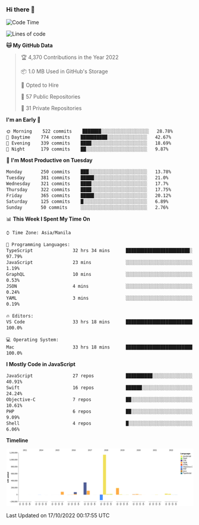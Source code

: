 ### Hi there 👋

<!--START_SECTION:waka-->
![Code Time](http://img.shields.io/badge/Code%20Time-3%2C185%20hrs%2041%20mins-blue)

![Lines of code](https://img.shields.io/badge/From%20Hello%20World%20I%27ve%20Written-2%20Million%20lines%20of%20code-blue)

**🐱 My GitHub Data** 

> 🏆 4,370 Contributions in the Year 2022
 > 
> 📦 1.0 MB Used in GitHub's Storage 
 > 
> 💼 Opted to Hire
 > 
> 📜 57 Public Repositories 
 > 
> 🔑 31 Private Repositories  
 > 
**I'm an Early 🐤** 

```text
🌞 Morning    522 commits    ███████░░░░░░░░░░░░░░░░░░   28.78% 
🌆 Daytime    774 commits    ██████████░░░░░░░░░░░░░░░   42.67% 
🌃 Evening    339 commits    ████░░░░░░░░░░░░░░░░░░░░░   18.69% 
🌙 Night      179 commits    ██░░░░░░░░░░░░░░░░░░░░░░░   9.87%

```
📅 **I'm Most Productive on Tuesday** 

```text
Monday       250 commits    ███░░░░░░░░░░░░░░░░░░░░░░   13.78% 
Tuesday      381 commits    █████░░░░░░░░░░░░░░░░░░░░   21.0% 
Wednesday    321 commits    ████░░░░░░░░░░░░░░░░░░░░░   17.7% 
Thursday     322 commits    ████░░░░░░░░░░░░░░░░░░░░░   17.75% 
Friday       365 commits    █████░░░░░░░░░░░░░░░░░░░░   20.12% 
Saturday     125 commits    █░░░░░░░░░░░░░░░░░░░░░░░░   6.89% 
Sunday       50 commits     ░░░░░░░░░░░░░░░░░░░░░░░░░   2.76%

```


📊 **This Week I Spent My Time On** 

```text
⌚︎ Time Zone: Asia/Manila

💬 Programming Languages: 
TypeScript               32 hrs 34 mins      ████████████████████████░   97.79% 
JavaScript               23 mins             ░░░░░░░░░░░░░░░░░░░░░░░░░   1.19% 
GraphQL                  10 mins             ░░░░░░░░░░░░░░░░░░░░░░░░░   0.53% 
JSON                     4 mins              ░░░░░░░░░░░░░░░░░░░░░░░░░   0.24% 
YAML                     3 mins              ░░░░░░░░░░░░░░░░░░░░░░░░░   0.19%

🔥 Editors: 
VS Code                  33 hrs 18 mins      █████████████████████████   100.0%

💻 Operating System: 
Mac                      33 hrs 18 mins      █████████████████████████   100.0%

```

**I Mostly Code in JavaScript** 

```text
JavaScript               27 repos            ██████████░░░░░░░░░░░░░░░   40.91% 
Swift                    16 repos            ██████░░░░░░░░░░░░░░░░░░░   24.24% 
Objective-C              7 repos             ██░░░░░░░░░░░░░░░░░░░░░░░   10.61% 
PHP                      6 repos             ██░░░░░░░░░░░░░░░░░░░░░░░   9.09% 
Shell                    4 repos             █░░░░░░░░░░░░░░░░░░░░░░░░   6.06%

```


**Timeline**

![Chart not found](https://raw.githubusercontent.com/rad182/rad182/main/charts/bar_graph.png) 


 Last Updated on 17/10/2022 00:17:55 UTC
<!--END_SECTION:waka-->


<!--
**rad182/rad182** is a ✨ _special_ ✨ repository because its `README.md` (this file) appears on your GitHub profile.

Here are some ideas to get you started:

- 🔭 I’m currently working on ...
- 🌱 I’m currently learning ...
- 👯 I’m looking to collaborate on ...
- 🤔 I’m looking for help with ...
- 💬 Ask me about ...
- 📫 How to reach me: ...
- 😄 Pronouns: ...
- ⚡ Fun fact: ...
-->

